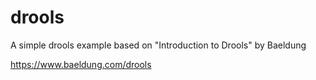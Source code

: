 # drools

A simple drools example based on "Introduction to Drools" by Baeldung

https://www.baeldung.com/drools
